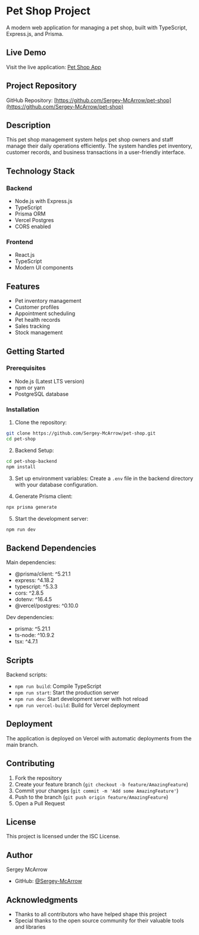 # Pet Shop Project

A modern web application for managing a pet shop, built with TypeScript, Express.js, and Prisma.

## Live Demo

Visit the live application: [Pet Shop App](https://pet-shop-ivory-alpha.vercel.app/)

## Project Repository

GitHub Repository: [https://github.com/Sergey-McArrow/pet-shop](https://github.com/Sergey-McArrow/pet-shop)

## Description

This pet shop management system helps pet shop owners and staff manage their daily operations efficiently. The system handles pet inventory, customer records, and business transactions in a user-friendly interface.

## Technology Stack

### Backend
- Node.js with Express.js
- TypeScript
- Prisma ORM
- Vercel Postgres
- CORS enabled

### Frontend
- React.js
- TypeScript
- Modern UI components

## Features

- Pet inventory management
- Customer profiles
- Appointment scheduling
- Pet health records
- Sales tracking
- Stock management

## Getting Started

### Prerequisites

- Node.js (Latest LTS version)
- npm or yarn
- PostgreSQL database

### Installation

1. Clone the repository:
```bash
git clone https://github.com/Sergey-McArrow/pet-shop.git
cd pet-shop
```

2. Backend Setup:
```bash
cd pet-shop-backend
npm install
```

3. Set up environment variables:
Create a `.env` file in the backend directory with your database configuration.

4. Generate Prisma client:
```bash
npx prisma generate
```

5. Start the development server:
```bash
npm run dev
```

## Backend Dependencies

Main dependencies:
- @prisma/client: ^5.21.1
- express: ^4.18.2
- typescript: ^5.3.3
- cors: ^2.8.5
- dotenv: ^16.4.5
- @vercel/postgres: ^0.10.0

Dev dependencies:
- prisma: ^5.21.1
- ts-node: ^10.9.2
- tsx: ^4.7.1

## Scripts

Backend scripts:
- `npm run build`: Compile TypeScript
- `npm run start`: Start the production server
- `npm run dev`: Start development server with hot reload
- `npm run vercel-build`: Build for Vercel deployment

## Deployment

The application is deployed on Vercel with automatic deployments from the main branch.

## Contributing

1. Fork the repository
2. Create your feature branch (`git checkout -b feature/AmazingFeature`)
3. Commit your changes (`git commit -m 'Add some AmazingFeature'`)
4. Push to the branch (`git push origin feature/AmazingFeature`)
5. Open a Pull Request

## License

This project is licensed under the ISC License.

## Author

Sergey McArrow
- GitHub: [@Sergey-McArrow](https://github.com/Sergey-McArrow)

## Acknowledgments

* Thanks to all contributors who have helped shape this project
* Special thanks to the open source community for their valuable tools and libraries
